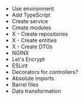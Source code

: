 - Use environment
- Add TypeScript
- Create service
- Create modules
- X - Create repositories
- X - Create entities
- X - Create DTOs
- NGINX
- Let's Encrypt
- ESLint
- Decorators for controllers?
- Absolute imports
- Barrel files
- Data transformation
